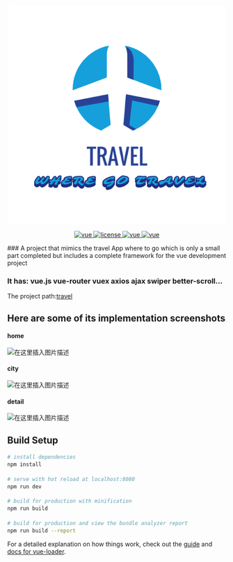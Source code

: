 <p align="center">
  <img width="500" height="500" src="./src/assets/QQ截图20191119120409.png">
</p>
<p align="center">
  <a href="https://github.com/vuejs/vue">
    <img src="https://img.shields.io/badge/vue-2.5.1-blue.svg" alt="vue">
  </a>
  <a href="https://github.com/251205668/Travel">
    <img src="https://img.shields.io/github/license/mashape/apistatus.svg" alt="license">
  </a>
<a href="https://router.vuejs.org/">
    <img src="https://img.shields.io/badge/vuerouter-3.0.6-blue.svg" alt="vue">
  </a>
  <a href="https://vuex.vuejs.org/">
    <img src="https://img.shields.io/badge/vuex-3.1.1-blue.svg" alt="vue">
  </a>
</p>
### A project that mimics the travel App where to go which is only a small part completed but includes a complete framework for the vue development project

### It has: vue.js vue-router vuex axios ajax swiper better-scroll...

The project path:[travel](http://47.97.180.232/#/)

## Here are some of its implementation screenshots

#### home

![在这里插入图片描述](https://img-blog.csdnimg.cn/20191021231221494.png?x-oss-process=image/watermark,type_ZmFuZ3poZW5naGVpdGk,shadow_10,text_aHR0cHM6Ly9ibG9nLmNzZG4ubmV0L3dlaXhpbl80Mjc2OTU2MQ==,size_16,color_FFFFFF,t_70)

#### city

![在这里插入图片描述](https://img-blog.csdnimg.cn/20191021231324102.png?x-oss-process=image/watermark,type_ZmFuZ3poZW5naGVpdGk,shadow_10,text_aHR0cHM6Ly9ibG9nLmNzZG4ubmV0L3dlaXhpbl80Mjc2OTU2MQ==,size_16,color_FFFFFF,t_70)

#### detail

![在这里插入图片描述](https://img-blog.csdnimg.cn/20191021231350571.png?x-oss-process=image/watermark,type_ZmFuZ3poZW5naGVpdGk,shadow_10,text_aHR0cHM6Ly9ibG9nLmNzZG4ubmV0L3dlaXhpbl80Mjc2OTU2MQ==,size_16,color_FFFFFF,t_70)

## Build Setup

```bash
# install dependencies
npm install

# serve with hot reload at localhost:8080
npm run dev

# build for production with minification
npm run build

# build for production and view the bundle analyzer report
npm run build --report
```

For a detailed explanation on how things work, check out the [guide](http://vuejs-templates.github.io/webpack/) and [docs for vue-loader](http://vuejs.github.io/vue-loader).
